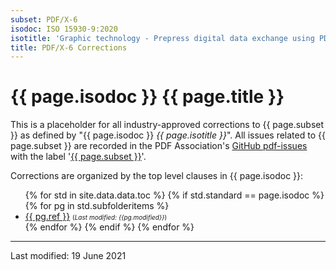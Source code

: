 ```yaml
---
subset: PDF/X-6
isodoc: ISO 15930-9:2020
isotitle: 'Graphic technology - Prepress digital data exchange using PDF — Part 9: Complete exchange of printing data (PDF/X-6) and partial exchange of printing data with external profile reference (PDF/X-6p and PDF/X-6n)'
title: PDF/X-6 Corrections
---
```


<h1>{{ page.isodoc }} {{ page.title }}</h1>

<p>
This is a placeholder for all industry-approved corrections to {{ page.subset }} as defined by "{{ page.isodoc }} <i>{{ page.isotitle }}</i>".
All issues related to {{ page.subset }} are recorded in the PDF Association's <a href="https://github.com/pdf-association/pdf-issues" target="_blank">GitHub pdf-issues</a>
with the label '<a href="https://github.com/pdf-association/pdf-issues/issues?q=is%3Aissue+label%3APDF%2FX-6" target="_blank">{{ page.subset }}</a>'.
</p>

<p>Corrections are organized by the top level clauses in {{ page.isodoc }}:</p>

<ul>
    {% for std in site.data.data.toc %}
         {% if std.standard == page.isodoc %}
            {% for pg in std.subfolderitems %}
            <li><a href="{{ pg.url }}">{{ pg.ref }}</a> <span style="font-size: 10px;">(<i>Last modified: {{pg.modified}}</i>)</span></li>
           {% endfor %}
        {% endif %}
    {% endfor %}
</ul>

<hr>
<p class="footnote">Last modified: 19 June 2021</p>
